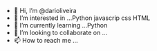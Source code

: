 - 👋 Hi, I’m @darioliveira
- 👀 I’m interested in ...Python javascrip css HTML 
- 🌱 I’m currently learning ...Python
- 💞️ I’m looking to collaborate on ...
- 📫 How to reach me ...

<!---
darioliveira/darioliveira is a ✨ special ✨ repository because its `README.md` (this file) appears on your GitHub profile.
You can click the Preview link to take a look at your changes.
--->
